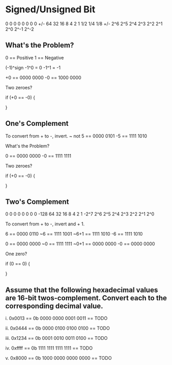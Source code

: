 # Signed/Unsigned Bit

0    0    0    0    0    0    0    0 
+/-  64   32   16   8    4    2    1 1/2 1/4 1/8
+/-  2^6  2^5  2^4  2^3  2^2  2^1  2^0 2^-1 2^-2


## What's the Problem?

0 == Positive
1 == Negative

(-1)^sign
-1^0 = 0
-1^1 = -1

+0 == 0000 0000
-0 == 1000 0000

Two zeroes?

if (+0 == -0) {

}


## One's Complement

To convert from + to -, invert.
~ not
5  == 0000 0101
-5 == 1111 1010

What's the Problem?

0  == 0000 0000
-0 == 1111 1111

Two zeroes?

if (+0 == -0) {

}


## Two's Complement

0    0    0    0    0    0    0    0
-128 64   32   16   8    4    2    1
-2^7 2^6  2^5  2^4  2^3  2^2  2^1  2^0

To convert from + to -, invert and + 1.

6    == 0000 0110
~6   == 1111 1001
~6+1 == 1111 1010
-6   == 1111 1010

0    == 0000 0000
~0   == 1111 1111
~0+1 == 0000 0000
-0   == 0000 0000

One zero?

if (0 == 0) {

}


## Assume that the following hexadecimal values are 16-bit twos-complement. Convert each to the corresponding decimal value.

i.      0x0013 == 0b 0000 0000 0001 0011
               == TODO



ii.     0x0444 == 0b 0000 0100 0100 0100
               == TODO


iii.    0x1234 == 0b 0001 0010 0011 0100
               == TODO


iv.     0xffff == 0b 1111 1111 1111 1111
               == TODO


v.      0x8000 == 0b 1000 0000 0000 0000
               == TODO
